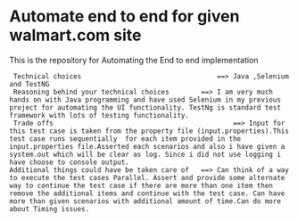 Automate end to end for given walmart.com site
==========================================

This is the repository for Automating the End to end implementation

     Technical choices 									==> Java ,Selenium and TestNG
     Reasoning behind your technical choices		==> I am very much hands on with Java programming and have used Selenium in my previous project for automating the UI functionality. TestNg is standard test framework with lots of testing functionality.
     Trade offs												==> Input for this test case is taken from the property file (input.properties).This test case runs sequentially  for each item provided in the input.properties file.Asserted each scenarios and also i have given a system.out which will be clear as log. Since i did not use logging i have choose to console output.
    Additional things could have be taken care of	==> Can think of a way to execute the test cases Parallel. Assert and provide some alternate way to continue the test case if there are more than one item then remove the additional items and continue with the test case. Can have more than given scenarios with additional amount of time.Can do more about Timing issues.